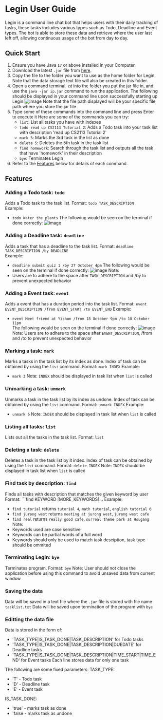 # Legin User Guide

Legin is a command line chat bot that helps users with their daily tracking of tasks, these tasks includes various types such as Todo, Deadline and Event types. The bot is able to store these data and retrieve where the user last left off, allowing continuous usage of the bot from day to day.

## Quick Start

1. Ensure you have Java ```17``` or above installed in your Computer.
2. Download the latest ```.jar``` file from [here](https://github.com/NigelYeoTW/ip/releases).
3. Copy the file to the folder you want to use as the home folder for Legin. Note that the data storage text file will also be created in this folder.
4. Open a command terminal, ```cd``` into the folder you put the jar file in, and use the ```java -jar ip.jar``` command to run the application.
   The following should be displayed in your command line upon successfully starting up Legin 
   ![image](https://github.com/user-attachments/assets/d37c981f-5a60-4824-896b-45a59795157b)
   Note that the file path displayed will be your specific file path where you store the jar file
5. Type some of these commands into the command line and press Enter to execute it
   Here are some of the commands you can try:
   + ```list```: List all tasks you have with indexes
   + ```todo read up CS2113 Tutorial 2```: Adds a Todo task into your task list with description 'read up CS2113 Tutorial 2'
   + ```mark 3```: Marks the 3rd task in the list as done
   + ```delete 5```: Deletes the 5th task in the task list
   + ```find homework```: Search through the task list and outputs all the task that have 'homework' in their description
   + ```bye```: Terminates Legin
6. Refer to the [Features](#features) below for details of each command.

## Features

### Adding a Todo task: ```todo```

Adds a Todo task to the task list.
Format: ```todo TASK_DESCRIPTION``` <br />
Example: 
+ ```todo Water the plants```
  The following would be seen on the terminal if done correctly:
  ![image](https://github.com/user-attachments/assets/777aa717-3c10-4e65-a484-79ec87161220)

### Adding a Deadline task: ```deadline```

Adds a task that has a deadline to the task list.
Format: ```deadline TASK_DESCRIPTION /by DEADLINE``` <br />
Example:
+ ```deadline submit quiz 1 /by 27 October 4pm```
  The following would be seen on the terminal if done correctly:
  ![image](https://github.com/user-attachments/assets/ad576583-c6d2-49ab-9cbe-867826817688)
Note:
+ Users are to adhere to the space after ```TASK_DESCRIPTION``` and /by to prevent unexpected behavior

### Adding a Event task: ```event```

Adds a event that has a duration period into the task list.
Format: ```event EVENT_DESCRIPTION /from EVENT_START /to EVENT_END```
Example:
+ ```event Meet friend at Yishun /from 18 October 9pm /to 18 October 11pm``` <br />
  The following would be seen on the terminal if done correctly:
  ![image](https://github.com/user-attachments/assets/2ac2d029-b1fe-4083-9835-0e599d41f0e9)
Note: Users are to adhere to the space after ```EVENT_DESCRIPTION```, /from and /to to prevent unexpected behavior

### Marking a task: ```mark```

Marks a tasks in the task list by its index as done. Index of task can be obtained by using the ```list``` command.
Format: ```mark INDEX```
Example:
+ ```mark 3```
Note: ```INDEX``` should be displayed in task list when ```list``` is called

### Unmarking a task: ```unmark```

Unmarks a task in the task list by its index as undone. Index of task can be obtained by using the ```list``` command.
Format: ```unmark INDEX```
Example:
+ ```unmark 5```
Note: ```INDEX``` should be displayed in task list when ```list``` is called

### Listing all tasks: ```list```

Lists out all the tasks in the task list.
Format: ```list```

### Deleting a task: ```delete```

Deletes a task in the task list by it index. Index of task can be obtained by using the ```list``` command.
Format: ```delete INDEX```
Note: ```INDEX``` should be displayed in task list when ```list``` is called

### Find task by description: ```find```

Finds all tasks with description that matches the given keyword by user
Format: ```find KEYWORD [MORE_KEYWORDS]...
Example: 
+ ```find tutorial``` returns ```tutorial 4```, ```math tutorial```, ```english tutorial 6```
+ ```find jurong west``` returns ```meeting at jurong west```, ```jurong west cafe```
+ ```find real``` returns ```really good cafe```, ```surreal theme park at Hougang```
Note:
+ Keywords used are case sensitive
+ Keywords can be partial words of a full word
+ Keywords should only be used to match task desciption, task type should be ommited

### Terminating Legin: ```bye```

Terminates program.
Format: ```bye```
Note: User should not close the application before using this command to avoid unsaved data from current window

### Saving the data
Data will be saved in a text file where the ```.jar``` file is stored with file name ```tasklist.txt```
Data will be saved upon termination of the program with ```bye```

### Editting the data file 
Data is stored in the form of:
+ 'TASK_TYPE|IS_TASK_DONE|TASK_DESCRIPTION' for Todo tasks
+ 'TASK_TYPE|IS_TASK_DONE|TASK_DESCRIPTION|DUEDATE' for Deadline tasks
+ 'TASK_TYPE|IS_TASK_DONE|TASK_DESCRIPTION|TIME_START|TIME_END' for Event tasks
Each line stores data for only one task

The following are some fixed parameters: 
TASK_TYPE:
+ 'T' - Todo task
+ 'D' - Deadline task
+ 'E' - Event task

IS_TASK_DONE:
+ 'true' - marks task as done
+ 'false - marks task as undone
